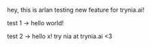 hey, this is arlan testing new feature for trynia.ai!

test 1 -> hello world!

test 2 -> hello x! try nia at trynia.ai <3